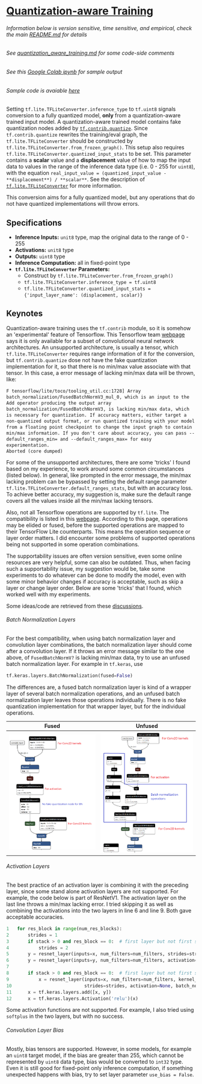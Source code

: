 # [Quantization-aware Training](https://github.com/tensorflow/tensorflow/tree/r1.14/tensorflow/contrib/quantize)

###### Information below is version sensitive, time sensitive, and empirical, check the main [README.md](https://github.com/HaoranREN/TensorFlow_Model_Quantization) for details
###### See [quantization_aware_training.md](quantization_aware_training.md) for some code-side comments
###### See this [Google Colab ipynb](https://colab.research.google.com/drive/1hD_G2qD3ptlH9zrpT4GtDCD0GwXjt7K-) for sample output
###### Sample code is avaiable [here](quantization_aware_training.py)

Setting `tf.lite.TFLiteConverter.inference_type` to `tf.uint8` signals conversion to a fully quantized model, **only** from a quantization-aware trained input model. A quantization-aware trained model contains fake quantization nodes added by [`tf.contrib.quantize`](https://www.tensorflow.org/versions/r1.14/api_docs/python/tf/contrib/quantize). Since `tf.contrib.quantize` rewrites the training/eval graph, the `tf.lite.TFLiteConverter` should be constructed by `tf.lite.TFLiteConverter.from_frozen_graph()`. This setup also requires `tf.lite.TFLiteConverter.quantized_input_stats` to be set. This parameter contains a **scalar** value and a **displacement** value of how to map the input data to values in the range of the inference data type (i.e. 0 - 255 for `uint8`), with the equation `real_input_value = (quantized_input_value - **displacement**) / **scalar**`. See the description of [`tf.lite.TFLiteConverter`](https://www.tensorflow.org/versions/r1.14/api_docs/python/tf/lite/TFLiteConverter) for more information. 

This conversion aims for a fully quantized model, but any operations that do not have quantized implementations will throw errors.

## Specifications

- **Inference Inputs:** `unit8` type, map the original data to the range of 0 - 255
- **Activations:** `unit8` type
- **Outputs:** `uint8` type
- **Inference Computation:** all in fixed-point type
- **`tf.lite.TFLiteConverter` Parameters:**
  - Construct by `tf.lite.TFLiteConverter.from_frozen_graph()`
  - `tf.lite.TFLiteConverter.inference_type = tf.uint8`
  - `tf.lite.TFLiteConverter.quantized_input_stats = {'input_layer_name': (displacement, scalar)}`

## Keynotes

Quantization-aware training uses the `tf.contrib` module, so it is somehow an 'experimental' feature of Tensorflow. This Tensorflow team [webpage](https://www.tensorflow.org/lite/performance/model_optimization) says it is only available for a subset of convolutional neural network architectures. An unsupported architecture, is usually a tensor, which `tf.lite.TFLiteConverter` requires range information of it for the conversion, but `tf.contrib.quantize` dose not have the fake quantization implementation for it, so that there is no min/max value associate with that tensor. In this case, a error message of lacking min/max data will be thrown, like:

```
F tensorflow/lite/toco/tooling_util.cc:1728] Array batch_normalization/FusedBatchNormV3_mul_0, which is an input to the Add operator producing the output array batch_normalization/FusedBatchNormV3, is lacking min/max data, which is necessary for quantization. If accuracy matters, either target a non-quantized output format, or run quantized training with your model from a floating point checkpoint to change the input graph to contain min/max information. If you don't care about accuracy, you can pass --default_ranges_min= and --default_ranges_max= for easy experimentation.
Aborted (core dumped)
```

For some of the unsupported architectures, there are some 'tricks' I found based on my experience, to work around some common circumstances (listed below). In general, like prompted in the error message, the min/max lacking problem can be bypassed by setting the default range parameter `tf.lite.TFLiteConverter.default_ranges_stats`, but with an accuracy loss. To achieve better accuracy, my suggestion is, make sure the default range covers all the values inside all the min/max lacking tensors.

Also, not all Tensorflow operations are supported by `tf.lite`. The compatibility is listed in this [webpage](https://www.tensorflow.org/lite/guide/ops_compatibility). According to this page, operations may be elided or fused, before the supported operations are mapped to their TensorFlow Lite counterparts. This means the operation sequence or layer order matters. I did encounter some problems of supported operations being not supported in some operation combinations.

The supportability issues are often version sensitive, even some online resources are very helpful, some can also be outdated. Thus, when facing such a supportability issue, my suggestion would be, take some experiments to do whatever can be done to modify the model, even with some minor behavior changes if accuracy is acceptable, such as skip a layer or change layer order. Below are some 'tricks' that I found, which worked well with my experiments.

Some ideas/code are retrieved from these [discussions](https://github.com/tensorflow/tensorflow/issues/27880).

###### Batch Normalization Layers

For the best compatibility, when using batch normalization layer and convolution layer combinations, the batch normalization layer should come after a convolution layer. If it throws an error message similar to the one above, of `FusedBatchNormV?` is lacking min/max data, try to use an unfused batch normalization layer. For example in `tf.keras`, use

```python
tf.keras.layers.BatchNormalization(fused=False)
```

The differences are, a fused batch normalization layer is kind of a wrapper layer of several batch normalization operations, and an unfused batch normalization layer leaves those operations individually. There is no fake quantization implementation for that wrapper layer, but for the individual operations.

| Fused | Unfused|
| --- | --- |
| ![Fused](/other/fused.png) | ![Unfused](/other/unfused.png) |

###### Activation Layers

The best practice of an activation layer is combining it with the preceding layer, since some stand alone activation layers are not supported. For example, the code below is part of ResNetV1. The activation layer on the last line throws a min/max lacking error. I tried skipping it as well as combining the activations into the two layers in line 6 and line 9. Both gave acceptable accuracies.

```python
1   for res_block in range(num_res_blocks):
2       strides = 1
3       if stack > 0 and res_block == 0:  # first layer but not first stack
4           strides = 2
5       y = resnet_layer(inputs=x, num_filters=num_filters, strides=strides)
6       y = resnet_layer(inputs=y, num_filters=num_filters, activation=None)
7
8       if stack > 0 and res_block == 0:  # first layer but not first stack
9           x = resnet_layer(inputs=x, num_filters=num_filters, kernel_size=1,
10                           strides=strides, activation=None, batch_normalization=False)
11      x = tf.keras.layers.add([x, y])
12      x = tf.keras.layers.Activation('relu')(x)
```

Some activation functions are not supported. For example, I also tried using `softplus` in the two layers, but with no success.

###### Convolution Layer Bias

Mostly, bias tensors are supported. However, in some models, for example an `uint8` target model, if the bias are greater than 255, which cannot be represented by `uint8` data type, bias would be converted to `int32` type. Even it is still good for fixed-point only inference computation, if something unexpected happens with bias, try to set layer parameter `use_bias = False`.
